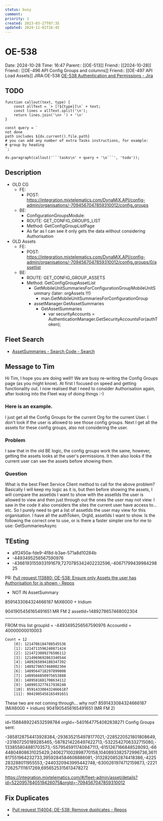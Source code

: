 ```yaml
---
status: busy
comment: 
priority: 1
created: 2023-03-27T07:35
updated: 2024-11-01T16:45
---
```


# OE-538

Date: 2024-10-28 Time: 16:47
Parent:: [[OE-513]]
Friend:: [[2024-10-28]]
Friend:: [[OE-496 API Config Groups and columns]]
Friend:: [[OE-497 API Load Assets]]
JIRA:OE-538
[OE-538 Authentication and Permissions - Jira](https://csojiramixtelematics.atlassian.net/browse/OE-538)

## TODO
```dataviewjs
function callout(text, type) {
    const allText = `> [!${type}]\n` + text;
    const lines = allText.split('\n');
    return lines.join('\n> ') + '\n'
}

const query = `
not done
path includes ${dv.current().file.path}
# you can add any number of extra Tasks instructions, for example:
# group by heading
`;

dv.paragraph(callout('```tasks\n' + query + '\n```', 'todo'));
```

## Description

- OLD CG 
	- FE:
		- POST: https://integration.mixtelematics.com/DynaMiX.API/config-admin/organisations/-7094567047859310012/config_groups
	- BE:
		- ConfigurationGroupsModule: 
		- ROUTE: GET_CONFIG_GROUPS_LIST
		- Method: GetConfigGroupListPage
		- As far as I can see it only gets the data without considering Authorisation
- OLD Assets
	- FE:
		- POST: https://integration.mixtelematics.com/DynaMiX.API/config-admin/organisations/-7094567047859310012/config_groups/0/assetlist
	- BE:
		- ROUTE: GET_CONFIG_GROUP_ASSETS
		- Method: GetConfigGroupAssetList
			- GetMobileUnitSummariesForConfigurationGroupMobileUnitSummary (later: orgAssets !!!)
				- man.GetMobileUnitSummariesForConfigurationGroup
			- assetManager.GetAssetSummaries
				- GetAssetSummaries
					- var securityAccounts = AuthenticationManager.GetSecurityAccountsFor(authToken);

## Fleet Search

- [AssetSummaries - Search Code - Search](https://dev.azure.com/MiXTelematics/Fleet/_search?action=contents&text=AssetSummaries&type=code&lp=dashboard-Project&filters=ProjectFilters%7BFleet%7D&pageSize=25&result=DefaultCollection/Fleet/Fleet.Services/GBIntegration//MiX.Fleet.Services.Logic/Assets/AssetsManager.cs)

## Message to Tim

Hi Tim, I hope you are doing well!!
We are busy re-writing the Config Groups page (as you might know).
At first I focused on speed and getting functionality out.
I now realised that I need to consider Authorisation again, after looking into the Fleet way of doing things :-)
### Here is an example.

I just get all the Config Groups for the current Org for the current User. I don't look if the user is allowed to see those config groups.
Next I get all the assets for these config groups, also not considering the user.
### Problem

I saw that in the old BE logic, the config groups work the same, however, getting the assets looks at the user's permissions.
It then also looks if the current user can see the assets before showing them.
### Question

What is the best Fleet Service Client method to call for the above problem?
Basically I will keep my logic as it is, but then before showing the assets, I will compare the assetIds I want to show with the assetIds the user is allowed to view and then just through out the ones the user may not view. I saw in the code it also considers the sites the current user have access to... etc.
So I purely need to get a list of assetIds the user may view for this organisation. 
I have all the authToken, OrgId, assetIds I want to show.
Is the following the correct one to use, or is there a faster simpler one for me to use: GetSummariesAsync

## TEsting

- a1f2450a-fde9-4f8d-b3ae-571a8d10284b
- -4493495256567590976
- -4366193155933191679,7270785342402232596,-4067179943998429825

PR: [Pull request 113880: OE-538: Ensure only Assets the user has Authorisation for is shown - Repos](https://dev.azure.com/MiXTelematics/DeviceIntegration/_git/DynaMiX.DeviceConfig/pullrequest/113880)

- NOT IN AssetSummary

8591433084324666187
MiX6000 + Iridium


9041905456165491651
MR FM 2
assetId=1489278657468002304

---

FROM this list
groupId = -4493495256567590976
AccountId = 40000000010003

```txt
Count = 12
    [0]: 1214706184788545536
    [1]: 1214711596240871424
    [2]: 1214723089276506112
    [3]: 1214969692863340544
    [4]: 1489265894188347392
    [5]: 1489278657468002304
    [6]: 1489564718297899008
    [7]: 1489566850975653888
    [8]: 1489581881708634112
    [9]: 1489953277617930240
    [10]: 8591433084324666187
    [11]: 9041905456165491651
```

These two are not coming through... why not?
8591433084324666187 (MiX6000 + Iridium)
9041905456165491651 (MR FM 2)


---

id=1588489224532598784
orgId=-5401647754082838271
Config Groups sent: 

-3858128754413928384,-2936352154978177021,-2285220521801808649,-231807250189285465,-5878214226497422713,-5322542706332715080,-133855804881703573,-5579545911740947113,-6151267166848528093,-6644804808631025429,2406271002898770158,1040893382572996736,3611817551964232733,3959284584608886081,-3132820852874418386,-4225283288011955553,-2440320943995442748,-6300261974712159873,-2221726257111617269,6956525315613478272



https://integration.mixtelematics.com/#/fleet-admin/asset/details?id=5220957640519426075&orgId=-7094567047859310012



## Fix Duplicates

- [Pull request 114004: OE-538: Remove duplicates - Repos](https://dev.azure.com/MiXTelematics/DeviceIntegration/_git/DynaMiX.DeviceConfig/pullrequest/114004)
- 